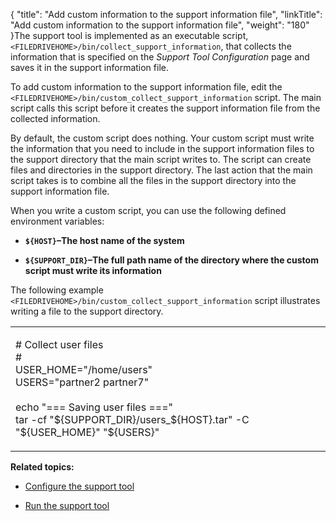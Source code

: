 {
    "title": "Add custom information to the support information file",
    "linkTitle": "Add custom information to the support information file",
    "weight": "180"
}The support tool is implemented as an executable script, `<FILEDRIVEHOME>/bin/collect_support_information`, that collects the information that is specified on the *Support Tool Configuration* page and saves it in the support information file.

To add custom information to the support information file, edit the `<FILEDRIVEHOME>/bin/custom_collect_support_information` script. The main script calls this script before it creates the support information file from the collected information.

By default, the custom script does nothing. Your custom script must write the information that you need to include in the support information files to the support directory that the main script writes to. The script can create files and directories in the support directory. The last action that the main script takes is to combine all the files in the support directory into the support information file.

When you write a custom script, you can use the following defined environment variables:

-   **`${HOST}`–The host name of the system**
-   **`${SUPPORT_DIR}`–The full path name of the directory where the custom script must write its information**

The following example `<FILEDRIVEHOME>/bin/custom_collect_support_information` script illustrates writing a file to the support directory.

<table cellspacing="0">
   <col/>
   <tbody>
      <tr>
         <td>
            <p># Collect user files<br/>#<br/>USER_HOME="/home/users"<br/>USERS="partner2 partner7"<br/><br/>echo "=== Saving user files ==="<br/>tar -cf "${SUPPORT_DIR}/users_${HOST}.tar" -C "${USER_HOME}" "${USERS}"</p>
         </td>
      </tr>
   </tbody>
</table>

**Related topics:**

-   [Configure the support tool](../t_st_configuresupporttool)
-   [Run the support tool](../t_st_runsupporttool)
